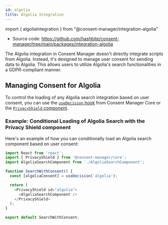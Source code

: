 ```yaml
---
id: algolia
title: Algolia Integration
---
```


import { algoliaIntegration } from "@consent-manager/integration-algolia"

- Source code: https://github.com/hashbite/consent-manager/tree/main/packages/integration-algolia

The Algolia integration in Consent Manager doesn't directly integrate scripts from Algolia. Instead, it's designed to manage user consent for sending data to Algolia. This allows users to utilize Algolia's search functionalities in a GDPR-compliant manner.

<IntegrationProfile integration={algoliaIntegration()} />

## Managing Consent for Algolia

To control the loading of any Algolia search integration based on user consent, you can use the [`useDecision` hook](../core/hooks.md#usedecision) from Consent Manager Core or the [`PrivacyShield` component](../core/privacy-shield.md).

### Example: Conditional Loading of Algolia Search with the Privacy Shield component

Here's an example of how you can conditionally load an Algolia search component based on user consent:

```javascript
import React from 'react';
import { PrivacyShield } from '@consent-manager/core';
import AlgoliaSearchComponent from './AlgoliaSearchComponent';

function SearchWithConsent() {
  const [algoliaConsent] = useDecision('algolia');

  return (
    <PrivacyShield id="algolia">
      <AlgoliaSearchComponent />
    </PrivacyShield>
  );
}

export default SearchWithConsent;
```